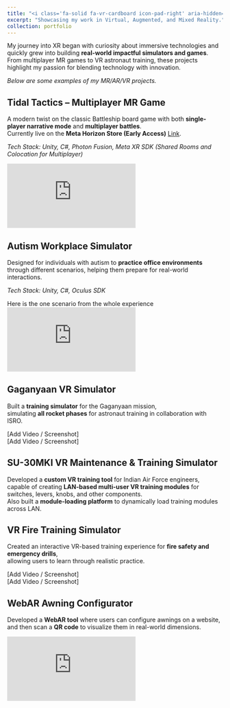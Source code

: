 ```yaml
---
title: "<i class='fa-solid fa-vr-cardboard icon-pad-right' aria-hidden='true'></i>XR Projects"
excerpt: "Showcasing my work in Virtual, Augmented, and Mixed Reality."
collection: portfolio
---
```


My journey into XR began with curiosity about immersive technologies and quickly grew into building **real-world impactful simulators and games**.  
From multiplayer MR games to VR astronaut training, these projects highlight my passion for blending technology with innovation.

<i>Below are some examples of my MR/AR/VR projects.</i>
<br>

<div class="project_background" markdown="1">

<div class="video-container">
<div class="video-description-left" markdown="1">

## Tidal Tactics – Multiplayer MR Game

A modern twist on the classic Battleship board game with both **single-player narrative mode** and **multiplayer battles**.  
Currently live on the **Meta Horizon Store (Early Access)** [Link](https://www.meta.com/en-gb/experiences/tidal-tactics-ship-battle/8941120229335191).

_Tech Stack: Unity, C#, Photon Fusion, Meta XR SDK (Shared Rooms and Colocation for Multiplayer)_

</div>

<div class="video-project">
  <iframe 
          src="https://www.youtube.com/embed/msfh4l6r6-4" 
          frameborder="0" 
          allowfullscreen>
  </iframe>
</div>

</div>
</div>

<div class="project_background" markdown="1">

<div class="video-description-right" markdown="1">

## Autism Workplace Simulator

Designed for individuals with autism to **practice office environments** through different scenarios, helping them prepare for real-world interactions.

_Tech Stack: Unity, C#, Oculus SDK_

</div>
Here is the one scenario from the whole experience
<div class="video-project">
  <iframe 
          src="https://www.youtube.com/embed/hBUZNz_35Zg" 
          frameborder="0" 
          allowfullscreen>
  </iframe>
</div>
</div>

<div class="project_background" markdown="1">

<div class="video-container">
<div class="video-description-left" markdown="1">

## Gaganyaan VR Simulator

Built a **training simulator** for the Gaganyaan mission,  
simulating **all rocket phases** for astronaut training in collaboration with ISRO.

</div>

<div class="video-project">[Add Video / Screenshot]</div>
</div>
</div>

<div class="project_background" markdown="1">

<div class="video-container">
<div class="video-project">[Add Video / Screenshot]</div>

<div class="video-description-right" markdown="1">

## SU-30MKI VR Maintenance & Training Simulator

Developed a **custom VR training tool** for Indian Air Force engineers,  
capable of creating **LAN-based multi-user VR training modules** for switches, levers, knobs, and other components.  
Also built a **module-loading platform** to dynamically load training modules across LAN.

</div>
</div>
</div>

<div class="project_background" markdown="1">

<div class="video-container">
<div class="video-description-left" markdown="1">

## VR Fire Training Simulator

Created an interactive VR-based training experience for **fire safety and emergency drills**,  
allowing users to learn through realistic practice.

</div>

<div class="video-project">[Add Video / Screenshot]</div>
</div>
</div>

<div class="project_background" markdown="1">

<div class="video-container">
<div class="video-project">[Add Video / Screenshot]</div>

<div class="video-description-right" markdown="1">

## WebAR Awning Configurator

Developed a **WebAR tool** where users can configure awnings on a website,  
and then scan a **QR code** to visualize them in real-world dimensions.

</div>
<div class="video-project">
  <iframe 
          src="https://www.youtube.com/embed/087Db1ePzWU" 
          frameborder="0" 
          allowfullscreen>
  </iframe>
</div>
</div>
</div>
